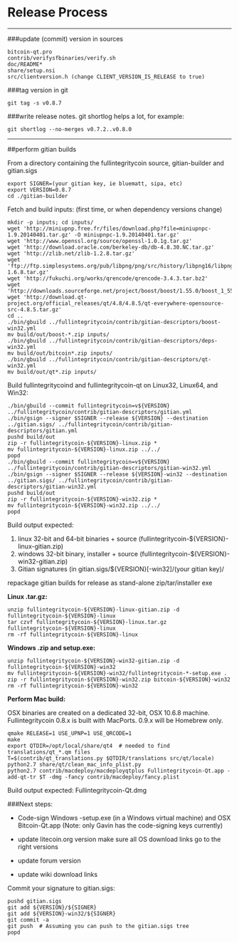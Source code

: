 Release Process
====================

* * *

###update (commit) version in sources


	bitcoin-qt.pro
	contrib/verifysfbinaries/verify.sh
	doc/README*
	share/setup.nsi
	src/clientversion.h (change CLIENT_VERSION_IS_RELEASE to true)

###tag version in git

	git tag -s v0.8.7

###write release notes. git shortlog helps a lot, for example:

	git shortlog --no-merges v0.7.2..v0.8.0

* * *

##perform gitian builds

 From a directory containing the fullintegritycoin source, gitian-builder and gitian.sigs
  
	export SIGNER=(your gitian key, ie bluematt, sipa, etc)
	export VERSION=0.8.7
	cd ./gitian-builder

 Fetch and build inputs: (first time, or when dependency versions change)

	mkdir -p inputs; cd inputs/
	wget 'http://miniupnp.free.fr/files/download.php?file=miniupnpc-1.9.20140401.tar.gz' -O miniupnpc-1.9.20140401.tar.gz'
	wget 'http://www.openssl.org/source/openssl-1.0.1g.tar.gz'
	wget 'http://download.oracle.com/berkeley-db/db-4.8.30.NC.tar.gz'
	wget 'http://zlib.net/zlib-1.2.8.tar.gz'
	wget 'ftp://ftp.simplesystems.org/pub/libpng/png/src/history/libpng16/libpng-1.6.8.tar.gz'
	wget 'http://fukuchi.org/works/qrencode/qrencode-3.4.3.tar.bz2'
	wget 'http://downloads.sourceforge.net/project/boost/boost/1.55.0/boost_1_55_0.tar.bz2'
	wget 'http://download.qt-project.org/official_releases/qt/4.8/4.8.5/qt-everywhere-opensource-src-4.8.5.tar.gz'
	cd ..
	./bin/gbuild ../fullintegritycoin/contrib/gitian-descriptors/boost-win32.yml
	mv build/out/boost-*.zip inputs/
	./bin/gbuild ../fullintegritycoin/contrib/gitian-descriptors/deps-win32.yml
	mv build/out/bitcoin*.zip inputs/
	./bin/gbuild ../fullintegritycoin/contrib/gitian-descriptors/qt-win32.yml
	mv build/out/qt*.zip inputs/

 Build fullintegritycoind and fullintegritycoin-qt on Linux32, Linux64, and Win32:
  
	./bin/gbuild --commit fullintegritycoin=v${VERSION} ../fullintegritycoin/contrib/gitian-descriptors/gitian.yml
	./bin/gsign --signer $SIGNER --release ${VERSION} --destination ../gitian.sigs/ ../fullintegritycoin/contrib/gitian-descriptors/gitian.yml
	pushd build/out
	zip -r fullintegritycoin-${VERSION}-linux.zip *
	mv fullintegritycoin-${VERSION}-linux.zip ../../
	popd
	./bin/gbuild --commit fullintegritycoin=v${VERSION} ../fullintegritycoin/contrib/gitian-descriptors/gitian-win32.yml
	./bin/gsign --signer $SIGNER --release ${VERSION}-win32 --destination ../gitian.sigs/ ../fullintegritycoin/contrib/gitian-descriptors/gitian-win32.yml
	pushd build/out
	zip -r fullintegritycoin-${VERSION}-win32.zip *
	mv fullintegritycoin-${VERSION}-win32.zip ../../
	popd

  Build output expected:

  1. linux 32-bit and 64-bit binaries + source (fullintegritycoin-${VERSION}-linux-gitian.zip)
  2. windows 32-bit binary, installer + source (fullintegritycoin-${VERSION}-win32-gitian.zip)
  3. Gitian signatures (in gitian.sigs/${VERSION}[-win32]/(your gitian key)/

repackage gitian builds for release as stand-alone zip/tar/installer exe

**Linux .tar.gz:**

	unzip fullintegritycoin-${VERSION}-linux-gitian.zip -d fullintegritycoin-${VERSION}-linux
	tar czvf fullintegritycoin-${VERSION}-linux.tar.gz fullintegritycoin-${VERSION}-linux
	rm -rf fullintegritycoin-${VERSION}-linux

**Windows .zip and setup.exe:**

	unzip fullintegritycoin-${VERSION}-win32-gitian.zip -d fullintegritycoin-${VERSION}-win32
	mv fullintegritycoin-${VERSION}-win32/fullintegritycoin-*-setup.exe .
	zip -r fullintegritycoin-${VERSION}-win32.zip bitcoin-${VERSION}-win32
	rm -rf fullintegritycoin-${VERSION}-win32

**Perform Mac build:**

  OSX binaries are created on a dedicated 32-bit, OSX 10.6.8 machine.
  Fullintegritycoin 0.8.x is built with MacPorts.  0.9.x will be Homebrew only.

	qmake RELEASE=1 USE_UPNP=1 USE_QRCODE=1
	make
	export QTDIR=/opt/local/share/qt4  # needed to find translations/qt_*.qm files
	T=$(contrib/qt_translations.py $QTDIR/translations src/qt/locale)
	python2.7 share/qt/clean_mac_info_plist.py
	python2.7 contrib/macdeploy/macdeployqtplus Fullintegritycoin-Qt.app -add-qt-tr $T -dmg -fancy contrib/macdeploy/fancy.plist

 Build output expected: Fullintegritycoin-Qt.dmg

###Next steps:

* Code-sign Windows -setup.exe (in a Windows virtual machine) and
  OSX Bitcoin-Qt.app (Note: only Gavin has the code-signing keys currently)

* update litecoin.org version
  make sure all OS download links go to the right versions

* update forum version

* update wiki download links

Commit your signature to gitian.sigs:

	pushd gitian.sigs
	git add ${VERSION}/${SIGNER}
	git add ${VERSION}-win32/${SIGNER}
	git commit -a
	git push  # Assuming you can push to the gitian.sigs tree
	popd

